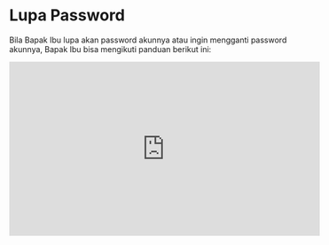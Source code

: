 # Lupa Password
Bila Bapak Ibu lupa akan password akunnya atau ingin mengganti password akunnya, Bapak Ibu bisa mengikuti panduan berikut ini:
<iframe width="560" height="315" src="https://www.youtube.com/embed/ODJ_XIoeKXk" title="YouTube video player" frameborder="0" allow="accelerometer; autoplay; clipboard-write; encrypted-media; gyroscope; picture-in-picture; web-share" allowfullscreen></iframe>